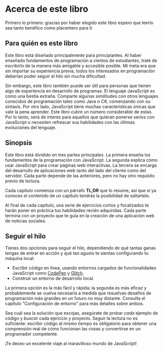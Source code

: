 # Acerca de este libro

Primero lo primero: gracias por haber elegido este libro espero que leerlo sea tanto benéfico como placentero para ti

## Para quién es este libro

Este libro está diseñado principalmente para principiantes. Al haber enseñado fundamentos de programación a cientos de estudiantes, traté de escribirlo de la manera más amigable y accesible posible. Mi meta era que sin importar su experiencia previa, todos los interesados en programación deberían poder seguir el hilo sin mucha dificultad.

Sin embargo, este libro también puede ser útil para personas que tienen algo de experiencia en desarrollo de programas. El lenguaje JavaScript es como una bestia extraña. Comparte algunas similitudes con otros lenguajes conocidos de programación tales como Java o C#,  comenzando con su sintaxis. Por otro lado, JavaScript tiene muchas características únicas que vale la pena aprender. Este libro cubre un número considerable de estas. Por lo tanto, será de interés para aquellos que quieran ponerse serios con JavaScript o necesiten refrescar sus habilidades con las últimas evoluciones del lenguaje.

## Sinopsis

Este libro está dividido en tres partes principales. La primera enseña los fundamentos de la programación con JavaScript. La segunda explica cómo usar JavaScript para crear páginas web interactivas. La tercera se encarga del desarrollo de aplicaciones web tanto del lado del cliente como del servidor. Cada parte depende de las anteriores, pero no hay otro requisito previo de lectura.

Cada capítulo comienza con un párrafo **TL;DR** que lo resume, así que sí ya conoces el contenido de un capítulo tendrás la posibilidad de saltartelo.

Al final de cada capítulo, una serie de ejercicios cortos y focalizados te harán poner en práctica tus habilidades recién adquiridas. Cada parte termina con un proyecto que te guía en la creación de una aplicación web de noticias sociales.

## Seguir el hilo

Tienes dos opciones para seguir el hilo, dependiendo de qué tantas ganas tengas de entrar en acción y qué tan agusto te sientas configurando tu máquina local:

* Escribir código en línea, usando entornos cargados de funcionalidades JavaScript como [CodePen](https://codepen.io) y [Glitch](https://glitch.com).
* Construir un entorno de desarrollo local.

La primera opción es la más fácil y rápida; la segunda es más eficaz y probablemente se vuelva necesaria a medida que resuelvas desafíos de programación más grandes en un futuro no muy distante. Consulta el capítulo "Configuración de entorno" para más detalles sobre ambos.

Sea cuál sea la solución que escojas, asegúrate de probar *cada* ejemplo de código y *buscar* cada ejercicio y proyecto. Seguir la lectura no es suficiente: escribir código al mismo tiempo es obligatorio para obtener una comprensión real de cómo funcionan las cosas y convertirse en un programador competente.

¡Te deseo un excelente viaje al maravilloso mundo de JavaScript!
